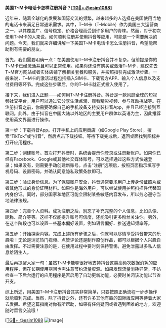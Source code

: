 **美国T~M卡电话卡怎样注册抖音？[[TG💪+ @esim1088](https://t.me/s/esim1088)]**

近年来，随着全球化的发展和国际交流的频繁，越来越多的人选择在美国使用当地的电话卡来满足日常通讯需求。其中，T~M卡（T-Mobile）作为美国三大运营商之一，以其覆盖广、信号稳定、价格合理而受到许多用户的青睐。然而，对于初次使用T~M卡的人来说，如何顺利注册并使用抖音等应用，可能是一个需要解决的问题。今天，我们就来详细讲解一下美国T~M卡电话卡怎么注册抖音，希望能帮助到有需要的朋友。

首先，我们需要明确一点：在美国使用T~M卡注册抖音并不复杂，但前提是你的T~M卡已经激活并且可以正常使用。如果你还没有购买或激活T~M卡，建议先去T~M官方网站或者实体店铺了解相关套餐和服务，并按照指引完成激活步骤。一般来说，T~M卡的激活过程包括插入SIM卡、下载官方APP、输入个人信息以及支付费用等环节。完成这些步骤后，你的T~M卡就正式投入使用了。

接下来，我们进入正题——如何用T~M卡注册抖音。抖音是一款风靡全球的短视频社交平台，用户可以通过它分享生活点滴、观看精彩视频、参与互动挑战等。在注册抖音之前，你需要确保自己的手机设备支持安装抖音App，并且已经连接到互联网。此外，由于抖音在中国大陆以外地区的主要用户群体以英语为主，因此推荐使用英文界面进行操作。

第一步：下载抖音App。打开手机上的应用商店（如Google Play Store），搜索“TikTok”或“抖音”，然后点击下载按钮。等待下载完成后，返回桌面找到图标并打开应用程序。

第二步：创建账号。首次打开抖音时，系统会提示你登录或注册新账户。如果你已经有Facebook、Google或其他社交媒体账号，可以选择通过这些方式快速登录；如果没有，则需要手动创建新账号。点击“注册”选项后，按照页面指示填写手机号码、设置密码，并确认同意隐私政策条款即可。

第三步：验证身份信息。为了保障账户安全，抖音通常要求用户上传身份证照片或者其他形式的身份证明材料。如果你是海外用户，可以尝试使用护照扫描件代替国内身份证。同时，部分国家和地区可能会限制某些敏感内容发布，所以务必遵守当地法律法规。

第四步：完善个人资料。成功注册之后，别忘了补充完整的个人信息，比如头像、昵称、简介等等。这样不仅能提升账号可信度，还能吸引更多粉丝关注你。另外，在这个阶段也可以设置一些基本偏好设置，例如语言偏好、推送通知频率等。

第五步：开始探索内容。完成上述所有步骤之后，你就可以尽情享受抖音带来的乐趣啦！无论是浏览热门视频、点赞评论还是制作原创作品，都可以根据个人兴趣自由发挥。不过需要注意的是，在使用过程中要时刻保持警惕，避免泄露过多私人信息给陌生人。

最后再提醒大家一句：虽然T~M卡能够很好地支持抖音这类高频次数据消耗的应用程序，但在长期使用期间也需注意节约流量资源。如果发现流量消耗异常，不妨检查一下后台运行的应用程序是否启用了自动更新功能，必要时关闭该功能以节省开支。

综上所述，用美国T~M卡注册抖音其实非常简单，只要按照正确流程一步步操作就能顺利完成。当然，除了抖音之外，还有许多其他有趣的国际版应用等待着大家去发掘。希望这篇指南对你有所帮助，如果有任何疑问或者遇到困难的地方，欢迎随时留言交流哦！

[[TG💪+ @esim1088](https://t.me/s/esim1088) ![Image](https://i.postimg.cc/4NQfJmqS/Snipaste-2025-05-13-00-14-12.png)]